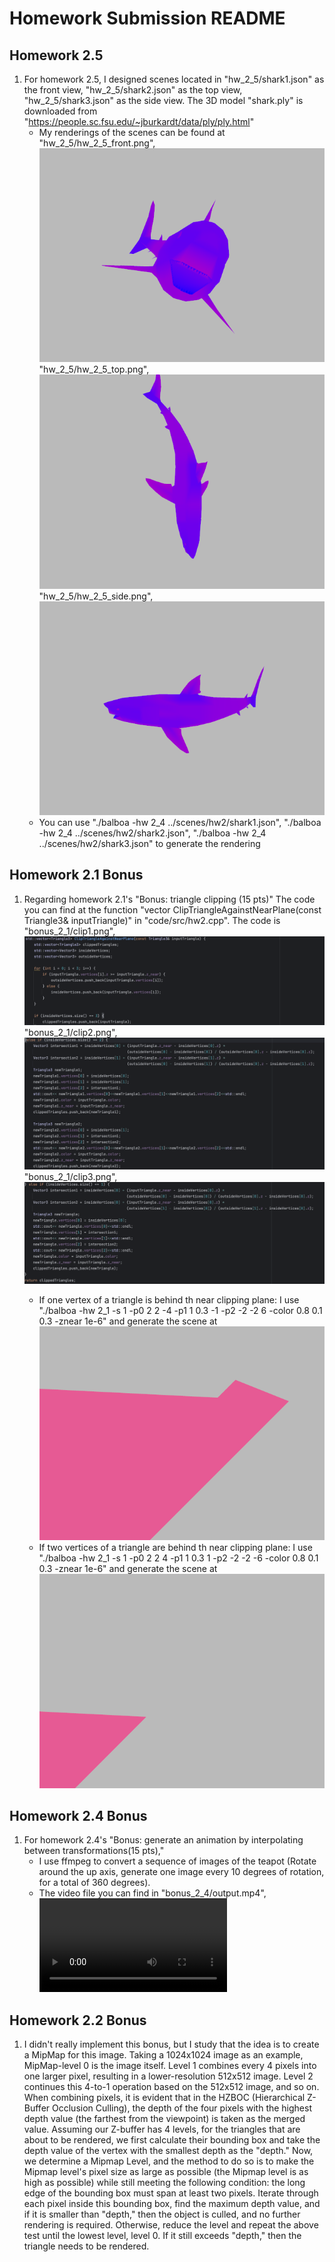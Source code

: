 # Homework Submission README

## Homework 2.5

1. For homework 2.5, I designed scenes located in "hw_2_5/shark1.json" as the front view, "hw_2_5/shark2.json" as
   the top view, "hw_2_5/shark3.json" as the side view.
   The 3D model "shark.ply" is downloaded from "https://people.sc.fsu.edu/~jburkardt/data/ply/ply.html"
    - My renderings of the scenes can be found at "hw_2_5/hw_2_5_front.png", ![hw_2_5/hw_2_5_front.png](hw_2_5/hw_2_5_front.png)
      "hw_2_5/hw_2_5_top.png",![hw_2_5/hw_2_5_top.png](hw_2_5/hw_2_5_top.png) "hw_2_5/hw_2_5_side.png",![hw_2_5/hw_2_5_side.png](hw_2_5/hw_2_5_side.png)
    - You can use "./balboa -hw 2_4 ../scenes/hw2/shark1.json", "./balboa -hw 2_4 ../scenes/hw2/shark2.json", 
   "./balboa -hw 2_4 ../scenes/hw2/shark3.json" to generate the rendering

## Homework 2.1 Bonus

1. Regarding homework 2.1's "Bonus: triangle clipping (15 pts)"
   The code you can find at the function "vector<Triangle3> ClipTriangleAgainstNearPlane(const Triangle3& inputTriangle)" in "code/src/hw2.cpp".
   The code is "bonus_2_1/clip1.png",![bonus_2_1/clip1.png](bonus_2_1/clip1.png)"bonus_2_1/clip2.png",![bonus_2_1/clip2.png](bonus_2_1/clip2.png)
   "bonus_2_1/clip3.png",![bonus_2_1/clip3.png](bonus_2_1/clip3.png)
   
   - If one vertex of a triangle is behind th near clipping plane:
     I use "./balboa -hw 2_1 -s 1 -p0 2 2 -4 -p1 1 0.3 -1 -p2 -2 -2 6 -color 0.8 0.1 0.3 -znear 1e-6" and generate the scene at ![bonus_2_1/hw_2_1_1point.png](bonus_2_1/hw_2_1_1point.png)
   - If two vertices of a triangle are behind th near clipping plane:
     I use "./balboa -hw 2_1 -s 1 -p0 2 2 4 -p1 1 0.3 1 -p2 -2 -2 -6 -color 0.8 0.1 0.3 -znear 1e-6" and generate the scene at ![bonus_2_1/hw_2_1_2point.png](bonus_2_1/hw_2_1_2point.png)
   


## Homework 2.4 Bonus

1. For homework 2.4's "Bonus: generate an animation by interpolating between transformations(15 pts),"
    - I use ffmpeg to convert a sequence of images of the teapot (Rotate around the up axis, generate one image every 10 degrees of rotation, for a total of 360 degrees).
    - The video file you can find in "bonus_2_4/output.mp4",![bonus_2_4/output.mp4](bonus_2_4/output.mp4)

## Homework 2.2 Bonus

1. I didn't really implement this bonus, but I study that the idea is to create a MipMap for this image. Taking a 1024x1024 image as an example, 
   MipMap-level 0 is the image itself. Level 1 combines every 4 pixels into one larger pixel, resulting in a lower-resolution 512x512 image. 
   Level 2 continues this 4-to-1 operation based on the 512x512 image, and so on. When combining pixels, it is evident that in the HZBOC (Hierarchical Z-Buffer Occlusion Culling),
   the depth of the four pixels with the highest depth value (the farthest from the viewpoint) is taken as the merged value. 
   Assuming our Z-buffer has 4 levels, for the triangles that are about to be rendered, we first calculate their bounding box and take the depth value of the vertex with the smallest depth as the "depth."
   Now, we determine a Mipmap Level, and the method to do so is to make the Mipmap level's pixel size as large as possible (the Mipmap level is as high as possible) 
   while still meeting the following condition: the long edge of the bounding box must span at least two pixels. Iterate through each pixel inside this bounding box, find the maximum depth value, 
   and if it is smaller than "depth," then the object is culled, and no further rendering is required. Otherwise, reduce the level and repeat the above test until the lowest level, level 0. 
   If it still exceeds "depth," then the triangle needs to be rendered.